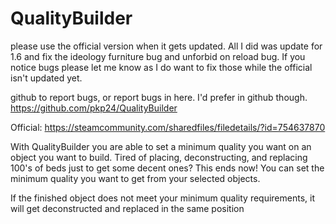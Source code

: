# QualityBuilder
please use the official version when it gets updated. All I did was update for 1.6 and fix the ideology furniture bug and unforbid on reload bug. If you notice bugs please let me know as I do want to fix those while the official isn't updated yet.

github to report bugs, or report bugs in here. I'd prefer in github though. https://github.com/pkp24/QualityBuilder


Official: https://steamcommunity.com/sharedfiles/filedetails/?id=754637870


With QualityBuilder you are able to set a minimum quality you want on an object you want to build.
Tired of placing, deconstructing, and replacing 100's of beds just to get some decent ones? This ends now! You can set the minimum quality you want to get from your selected objects.

If the finished object does not meet your minimum quality requirements, it will get deconstructed and replaced in the same position